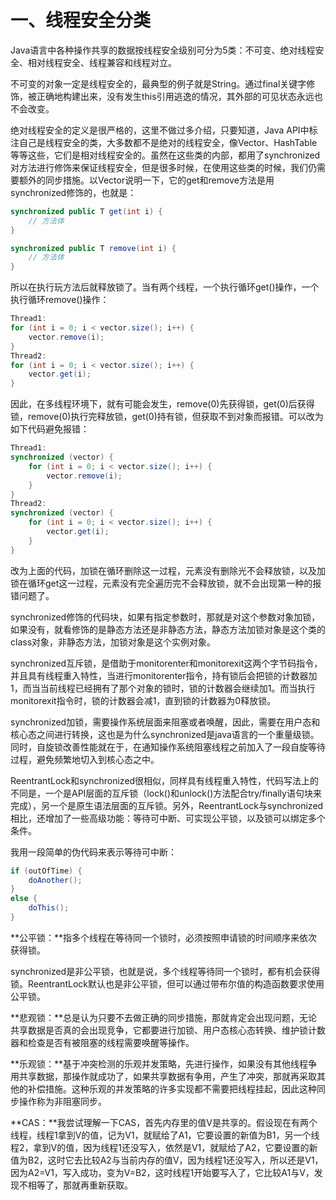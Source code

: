 # 一、线程安全分类

Java语言中各种操作共享的数据按线程安全级别可分为5类：不可变、绝对线程安全、相对线程安全、线程兼容和线程对立。

不可变的对象一定是线程安全的，最典型的例子就是String。通过final关键字修饰，被正确地构建出来，没有发生this引用逃逸的情况，其外部的可见状态永远也不会改变。

绝对线程安全的定义是很严格的，这里不做过多介绍，只要知道，Java API中标注自己是线程安全的类，大多数都不是绝对的线程安全，像Vector、HashTable等等这些，它们是相对线程安全的。虽然在这些类的内部，都用了synchronized对方法进行修饰来保证线程安全，但是很多时候，在使用这些类的时候，我们仍需要额外的同步措施。以Vector说明一下，它的get和remove方法是用synchronized修饰的，也就是：

```java
synchronized public T get(int i) {
    // 方法体
}

synchronized public T remove(int i) {
    // 方法体
}
```

所以在执行玩方法后就释放锁了。当有两个线程，一个执行循环get()操作，一个执行循环remove()操作：

```java
Thread1:
for (int i = 0; i < vector.size(); i++) {
    vector.remove(i);
}
Thread2:
for (int i = 0; i < vector.size(); i++) {
    vector.get(i);
}
```

因此，在多线程环境下，就有可能会发生，remove(0)先获得锁，get(0)后获得锁，remove(0)执行完释放锁，get(0)持有锁，但获取不到对象而报错。可以改为如下代码避免报错：

```java
Thread1:
synchronized (vector) {
	for (int i = 0; i < vector.size(); i++) {
        vector.remove(i);
    }
}
Thread2:
synchronized (vector) {
	for (int i = 0; i < vector.size(); i++) {
        vector.get(i);
    }
}
```

改为上面的代码，加锁在循环删除这一过程，元素没有删除光不会释放锁，以及加锁在循环get这一过程，元素没有完全遍历完不会释放锁，就不会出现第一种的报错问题了。

synchronized修饰的代码块，如果有指定参数时，那就是对这个参数对象加锁，如果没有，就看修饰的是静态方法还是非静态方法，静态方法加锁对象是这个类的class对象，非静态方法，加锁对象是这个实例对象。

synchronized互斥锁，是借助于monitorenter和monitorexit这两个字节码指令，并且具有线程重入特性，当进行monitorenter指令，持有锁后会把锁的计数器加1，而当当前线程已经拥有了那个对象的锁时，锁的计数器会继续加1。而当执行monitorexit指令时，锁的计数器会减1，直到锁的计数器为0释放锁。

synchronized加锁，需要操作系统层面来阻塞或者唤醒，因此，需要在用户态和核心态之间进行转换，这也是为什么synchronized是java语言的一个重量级锁。同时，自旋锁改善性能就在于，在通知操作系统阻塞线程之前加入了一段自旋等待过程，避免频繁地切入到核心态之中。

ReentrantLock和synchronized很相似，同样具有线程重入特性，代码写法上的不同是，一个是API层面的互斥锁（lock()和unlock()方法配合try/finally语句块来完成），另一个是原生语法层面的互斥锁。另外，ReentrantLock与synchronized相比，还增加了一些高级功能：等待可中断、可实现公平锁，以及锁可以绑定多个条件。

我用一段简单的伪代码来表示等待可中断：

```java
if (outOfTime) {
	doAnother();
}
else {
	doThis();
}
```

**公平锁：**指多个线程在等待同一个锁时，必须按照申请锁的时间顺序来依次获得锁。

synchronized是非公平锁，也就是说，多个线程等待同一个锁时，都有机会获得锁。ReentrantLock默认也是非公平锁，但可以通过带布尔值的构造函数要求使用公平锁。

**悲观锁：**总是认为只要不去做正确的同步措施，那就肯定会出现问题，无论共享数据是否真的会出现竞争，它都要进行加锁、用户态核心态转换、维护锁计数器和检查是否有被阻塞的线程需要唤醒等操作。

**乐观锁：**基于冲突检测的乐观并发策略，先进行操作，如果没有其他线程争用共享数据，那操作就成功了，如果共享数据有争用，产生了冲突，那就再采取其他的补偿措施。这种乐观的并发策略的许多实现都不需要把线程挂起，因此这种同步操作称为非阻塞同步。

**CAS：**我尝试理解一下CAS，首先内存里的值V是共享的。假设现在有两个线程，线程1拿到V的值，记为V1，就赋给了A1，它要设置的新值为B1，另一个线程2，拿到V的值，因为线程1还没写入，依然是V1，就赋给了A2，它要设置的新值为B2，这时它去比较A2与当前内存的值V，因为线程1还没写入，所以还是V1，因为A2=V1，写入成功，变为V=B2，这时线程1开始要写入了，它比较A1与V，发现不相等了，那就再重新获取。